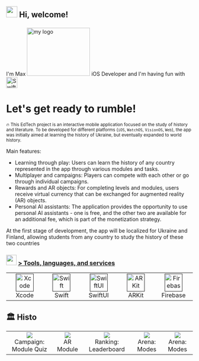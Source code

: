 <h1 align="left" id=""><h2> <img src="https://emojis.slackmojis.com/emojis/images/1588315024/8823/hyperkitty.gif?1588315024" width="30" /> Hi, welcome! </h1>

<h3 align="left"></h2>I'm Max <img src="https://media.giphy.com/media/aXLZvmVw8goBe4cNM6/giphy.gif" alt="my logo" height="130" width="170"> iOS Developer and I'm having fun with <picture>
  <source media="(prefers-color-scheme: dark)" srcset="https://www.swift.org/assets/images/swift~dark.svg">
  <img src="https://www.swift.org/assets/images/swift.svg" alt="Swift logo" height="30">
</picture></h3>


<h1 align="left" >Let's get ready to rumble!</h1>

<sub>🔥 This EdTech project is an interactive mobile application focused on the study of history and literature. To be developed for different platforms (`iOS`, `WatchOS`, `VisionOS`, `Web`), the app was initially aimed at learning the history of Ukraine, but eventually expanded to world history.

Main features:

- Learning through play: Users can learn the history of any country represented in the app through various modules and tasks.
- Multiplayer and campaigns: Players can compete with each other or go through individual campaigns.
- Rewards and AR objects: For completing levels and modules, users receive virtual currency that can be exchanged for augmented reality (AR) objects.
- Personal AI assistants: The application provides the opportunity to use personal AI assistants - one is free, and the other two are available for an additional fee, which is part of the monetization strategy.

At the first stage of development, the app will be localized for Ukraine and Finland, allowing students from any country to study the history of these two countries</sub>

<h3> <img src="https://emojis.slackmojis.com/emojis/images/1621024394/39092/cat-roll.gif?1621024394" width="28" /> <a href=""> > Tools, languages, and services </a></h3>

<table>
  <tr>
    <td align="center" width="96">
      <a href="">
        <img src="https://developer.apple.com/assets/elements/icons/xcode-12/xcode-12-96x96_2x.png" width="48" height="48" alt="Xcode" />
      </a>
      <br>Xcode
    </td>
    <td align="center" width="96">
      <a href="">
        <img src="https://developer.apple.com/assets/elements/icons/swift/swift-96x96.png" width="48" height="48" alt="Swift" />
      </a>
      <br>Swift
    </td>
    <td align="center" width="96">
      <a href="">
        <img src="https://developer.apple.com/assets/elements/icons/swiftui/swiftui-96x96_2x.png" width="48" height="48" alt="SwiftUI" />
      </a>
      <br>SwiftUI
    </td>
        <td align="center" width="96">
      <a href="">
        <img src="https://static.wikia.nocookie.net/ipod/images/d/d1/ARKit_2_icon.png/revision/latest?cb=20220417062630" width="48" height="48" alt="ARKit" />
      </a>
      <br>ARKit
    </td>
    <td align="center" width="96">
      <a href="">
        <img src="https://www.gstatic.com/mobilesdk/240501_mobilesdk/firebase_28dp.png" width="48" height="48" alt="Firebase" />
      </a>
      <br>Firebase
    </td>
  </tr>
</table>

## :classical_building: Histo
<table>
  <tr>
    <td align="center">
      <a href="#macropower-tech">
        <img src="https://i.giphy.com/media/v1.Y2lkPTc5MGI3NjExNWl3MmMyNGc3eWI3Zmd0ajQxZW5xNjl1a2x1MWxmZjVmcjlhcnFjZyZlcD12MV9pbnRlcm5hbF9naWZfYnlfaWQmY3Q9Zw/EH81ePaGrOH76kjeAR/giphy.gif">
      </a>
      <br>Campaign: Module Quiz
    </td>
    <td align="center">
      <a href="#macropower-tech">
        <img src="https://i.giphy.com/media/v1.Y2lkPTc5MGI3NjExc3h5dmdmOTV3eWd4Y2N5amphZnc4ams3cWR3a243d2wxbHZzem9nOSZlcD12MV9pbnRlcm5hbF9naWZfYnlfaWQmY3Q9Zw/Q0KAB6g6LZkkBap2V0/giphy.gif">
      </a>
      <br>AR Module
    </td>
    <td align="center">
      <a href="#macropower-tech">
        <img src="https://i.giphy.com/media/v1.Y2lkPTc5MGI3NjExMTRkNmprdHVuaDUwbmlhb3hrZ2k5NnFibTQxb3JueG01dWhhdnpwdiZlcD12MV9pbnRlcm5hbF9naWZfYnlfaWQmY3Q9Zw/M40ta2x3RG3MsAo10T/giphy.gif">
      </a>
      <br>Ranking: Leaderboard 
    </td>
    <td align="center">
      <a href="#macropower-tech">
        <img src="https://i.giphy.com/media/v1.Y2lkPTc5MGI3NjExdWprb2xocWd1bWhtYzlmd253eTZoZjl2dWEyMWNmazJ0MmQ3Y2QyZSZlcD12MV9pbnRlcm5hbF9naWZfYnlfaWQmY3Q9Zw/oXCCcdWqDA9jGv7ai6/giphy.gif">
      </a>
      <br>Arena: Modes 
    </td>
    <td align="center">
      <a href="#macropower-tech">
        <img src="https://i.giphy.com/media/v1.Y2lkPTc5MGI3NjExdWprb2xocWd1bWhtYzlmd253eTZoZjl2dWEyMWNmazJ0MmQ3Y2QyZSZlcD12MV9pbnRlcm5hbF9naWZfYnlfaWQmY3Q9Zw/oXCCcdWqDA9jGv7ai6/giphy.gif">
      </a>
      <br>Arena: Modes 
    </td>
  </tr>
</table>



